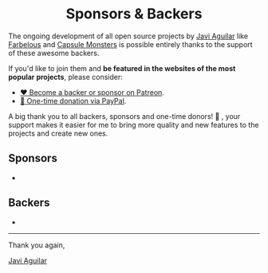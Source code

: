<h1 align="center">Sponsors &amp; Backers</h1>

The ongoing development of all open source projects by [Javi Aguilar](https://github.com/itsjavi) like
 [Farbelous](https://github.com/farbelous) and [Capsule Monsters](https://github.com/capsulemonsters) is possible 
entirely thanks to the support of these awesome backers.

If you'd like to join them and **be featured in the websites of the most popular projects**, please consider:

- [❤️ Become a backer or sponsor on Patreon](https://www.patreon.com/bePatron?c=1647889).
- [🎁 One-time donation via PayPal](https://www.paypal.me/metaunicorn?locale.x=en_US).


A big thank you to all backers, sponsors and one-time donors! 🙏 , your support makes it easier for me to bring 
more quality and new features to the projects and create new ones.

## Sponsors

-

## Backers

-


<hr>

Thank you again,

[Javi Aguilar](https://itsjavi.com)
